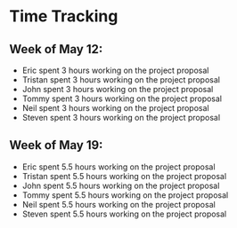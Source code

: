 # Time Tracking

## Week of May 12:
* Eric spent 3 hours working on the project proposal
* Tristan spent 3 hours working on the project proposal
* John spent 3 hours working on the project proposal
* Tommy spent 3 hours working on the project proposal
* Neil spent 3 hours working on the project proposal
* Steven spent 3 hours working on the project proposal

## Week of May 19:
* Eric spent 5.5 hours working on the project proposal
* Tristan spent 5.5 hours working on the project proposal
* John spent 5.5 hours working on the project proposal
* Tommy spent 5.5 hours working on the project proposal
* Neil spent 5.5 hours working on the project proposal
* Steven spent 5.5 hours working on the project proposal
